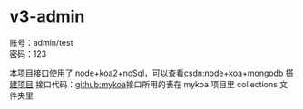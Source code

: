 # v3-admin

账号：admin/test  
密码：123

本项目接口使用了 node+koa2+noSql，可以查看[csdn:node+koa+mongodb 搭建项目](https://blog.csdn.net/Angely_cc/article/details/122503329)
接口代码：[github:mykoa](https://github.com/cc147151/mykoa)接口所用的表在 mykoa 项目里 collections 文件夹里
